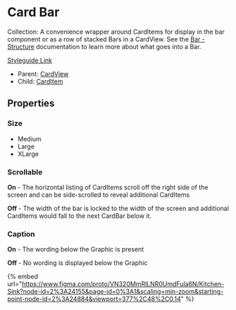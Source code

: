 # Card Bar

Collection: A convenience wrapper around CardItems for display in the bar component or as a row of stacked Bars in a CardView. See the [Bar - Structure](../../overview/graphic/bar-structure.md) documentation to learn more about what goes into a Bar.

[Styleguide Link](https://zpl.io/2yo0lZy)

* Parent: [CardView](./)
* Child: [CardItem](card-item.md)

## Properties

### Size

* Medium
* Large
* XLarge

### Scrollable

**On** - The horizontal listing of CardItems scroll off the right side of the screen and can be side-scrolled to reveal additional CardItems

**Off** - The width of the bar is locked to the width of the screen and additional CardItems would fall to the next CardBar below it.

### Caption

**On** - The wording below the Graphic is present

**Off** - No wording is displayed below the Graphic



{% embed url="https://www.figma.com/proto/VN320MmRlLNR0UmdFula6N/Kitchen-Sink?node-id=2%3A24155&page-id=0%3A1&scaling=min-zoom&starting-point-node-id=2%3A24884&viewport=377%2C48%2C0.14" %}

